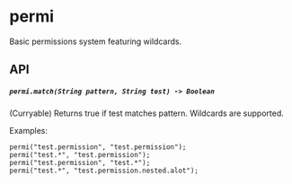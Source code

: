 # permi

Basic permissions system featuring wildcards.

## API

##### `permi.match(String pattern, String test) -> Boolean`

(Curryable)
Returns true if test matches pattern. Wildcards are supported.

Examples:
```
permi("test.permission", "test.permission");
permi("test.*", "test.permission");
permi("test.permission", "test.*");
permi("test.*", "test.permission.nested.alot");
```
